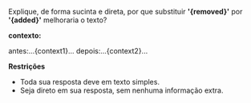 Explique, de forma sucinta e direta, por que substituir **'{removed}'** por **'{added}'** melhoraria o texto?


**contexto:**

antes:...{context1}...
depois:...{context2}...


**Restrições**

* Toda sua resposta deve em texto simples.
* Seja direto em sua resposta, sem nenhuma informação extra.
